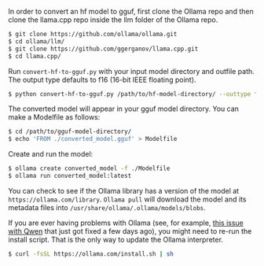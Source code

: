 
In order to convert an hf model to gguf, first clone the Ollama repo and then clone the llama.cpp repo inside the llm folder of the Ollama repo.

>
```bash
$ git clone https://github.com/ollama/ollama.git
$ cd ollama/llm/
$ git clone https://github.com/ggerganov/llama.cpp.git
$ cd llama.cpp/
```

Run `convert-hf-to-gguf.py` with your input model directory and outfile path. The output type defaults to f16 (16-bit IEEE floating point).

>
```bash
$ python convert-hf-to-gguf.py /path/to/hf-model-directory/ --outtype f16 --outfile /path/to/gguf-model-directory/converted_model.gguf
```

The converted model will appear in your gguf model directory. You can make a Modelfile as follows:

>
```bash
$ cd /path/to/gguf-model-directory/
$ echo 'FROM ./converted_model.gguf' > Modelfile
```

Create and run the model:

>
```bash
$ ollama create converted_model -f ./Modelfile
$ ollama run converted_model:latest
```

You can check to see if the Ollama library has a version of the model at `https://ollama.com/library`. `Ollama pull` will download the model and its metadata files into `/usr/share/ollama/.ollama/models/blobs`.

If you are ever having problems with Ollama (see, for example, [this issue with Qwen](https://github.com/ollama/ollama/issues/4887) that just got fixed a few days ago), you might need to re-run the install script. That is the only way to update the Ollama interpreter.

>
```bash
$ curl -fsSL https://ollama.com/install.sh | sh
```
